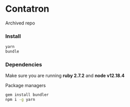 # Contatron

Archived repo

### Install

```bash
yarn
bundle
```

### Dependencies

Make sure you are running **ruby 2.7.2** and **node v12.18.4**

Package managers
```bash
gem install bundler
npm i -g yarn
```
